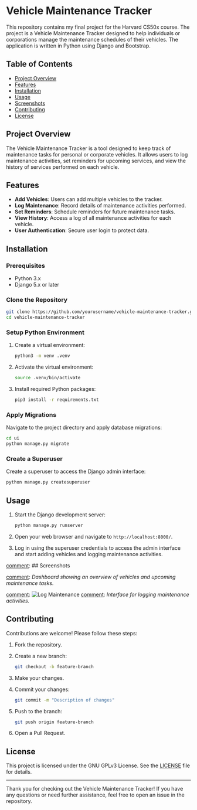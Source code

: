 # Vehicle Maintenance Tracker

This repository contains my final project for the Harvard CS50x course. The project is a Vehicle Maintenance Tracker designed to help individuals or corporations manage the maintenance schedules of their vehicles. The application is written in Python using Django and Bootstrap.

## Table of Contents

- [Project Overview](#project-overview)
- [Features](#features)
- [Installation](#installation)
- [Usage](#usage)
- [Screenshots](#screenshots)
- [Contributing](#contributing)
- [License](#license)

## Project Overview

The Vehicle Maintenance Tracker is a tool designed to keep track of maintenance tasks for personal or corporate vehicles. It allows users to log maintenance activities, set reminders for upcoming services, and view the history of services performed on each vehicle.

## Features

- **Add Vehicles**: Users can add multiple vehicles to the tracker.
- **Log Maintenance**: Record details of maintenance activities performed.
- **Set Reminders**: Schedule reminders for future maintenance tasks.
- **View History**: Access a log of all maintenance activities for each vehicle.
- **User Authentication**: Secure user login to protect data.

## Installation

### Prerequisites

- Python 3.x
- Django 5.x or later

### Clone the Repository

```bash
git clone https://github.com/yourusername/vehicle-maintenance-tracker.git
cd vehicle-maintenance-tracker
```

### Setup Python Environment

1. Create a virtual environment:

    ```bash
    python3 -m venv .venv
    ```

2. Activate the virtual environment:

    ```bash
    source .venv/bin/activate
    ```

3. Install required Python packages:

    ```bash
    pip3 install -r requirements.txt
    ```

### Apply Migrations

Navigate to the project directory and apply database migrations:

```bash
cd ui
python manage.py migrate
```

### Create a Superuser

Create a superuser to access the Django admin interface:

```bash
python manage.py createsuperuser
```

## Usage

1. Start the Django development server:

    ```bash
    python manage.py runserver
    ```

2. Open your web browser and navigate to `http://localhost:8000/`.

3. Log in using the superuser credentials to access the admin interface and start adding vehicles and logging maintenance activities.

[comment]: ## Screenshots

[comment]: ![Dashboard](screenshots/dashboard.png)
[comment]: *Dashboard showing an overview of vehicles and upcoming maintenance tasks.*

[comment]: ![Log Maintenance](screenshots/log_maintenance.png)
[comment]: *Interface for logging maintenance activities.*

## Contributing

Contributions are welcome! Please follow these steps:

1. Fork the repository.
2. Create a new branch:

    ```bash
    git checkout -b feature-branch
    ```

3. Make your changes.
4. Commit your changes:

    ```bash
    git commit -m "Description of changes"
    ```

5. Push to the branch:

    ```bash
    git push origin feature-branch
    ```

6. Open a Pull Request.

## License

This project is licensed under the GNU GPLv3 License. See the [LICENSE](LICENSE) file for details.

---

Thank you for checking out the Vehicle Maintenance Tracker! If you have any questions or need further assistance, feel free to open an issue in the repository.